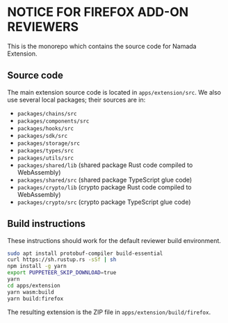 # NOTICE FOR FIREFOX ADD-ON REVIEWERS

This is the monorepo which contains the source code for Namada Extension.

## Source code

The main extension source code is located in `apps/extension/src`. We also use
several local packages; their sources are in:

- `packages/chains/src`
- `packages/components/src`
- `packages/hooks/src`
- `packages/sdk/src`
- `packages/storage/src`
- `packages/types/src`
- `packages/utils/src`
- `packages/shared/lib` (shared package Rust code compiled to WebAssembly)
- `packages/shared/src` (shared package TypeScript glue code)
- `packages/crypto/lib` (crypto package Rust code compiled to WebAssembly)
- `packages/crypto/src` (crypto package TypeScript glue code)

## Build instructions

These instructions should work for the default reviewer build environment.

```bash
sudo apt install protobuf-compiler build-essential
curl https://sh.rustup.rs -sSf | sh
npm install -g yarn
export PUPPETEER_SKIP_DOWNLOAD=true
yarn
cd apps/extension
yarn wasm:build
yarn build:firefox
```

The resulting extension is the ZIP file in `apps/extension/build/firefox`.
